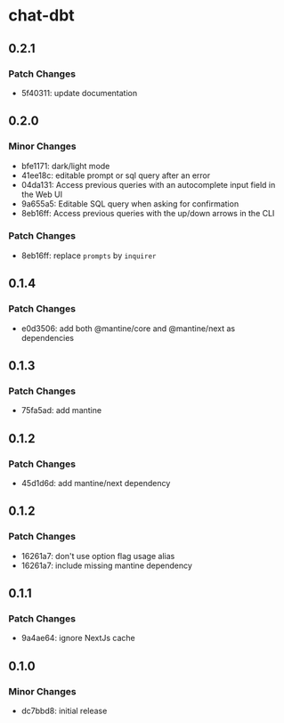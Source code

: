 # chat-dbt

## 0.2.1

### Patch Changes

- 5f40311: update documentation

## 0.2.0

### Minor Changes

- bfe1171: dark/light mode
- 41ee18c: editable prompt or sql query after an error
- 04da131: Access previous queries with an autocomplete input field in the Web UI
- 9a655a5: Editable SQL query when asking for confirmation
- 8eb16ff: Access previous queries with the up/down arrows in the CLI

### Patch Changes

- 8eb16ff: replace `prompts` by `inquirer`

## 0.1.4

### Patch Changes

- e0d3506: add both @mantine/core and @mantine/next as dependencies

## 0.1.3

### Patch Changes

- 75fa5ad: add mantine

## 0.1.2

### Patch Changes

- 45d1d6d: add mantine/next dependency

## 0.1.2

### Patch Changes

- 16261a7: don't use option flag usage alias
- 16261a7: include missing mantine dependency

## 0.1.1

### Patch Changes

- 9a4ae64: ignore NextJs cache

## 0.1.0

### Minor Changes

- dc7bbd8: initial release
